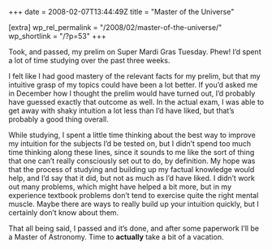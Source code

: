 +++
date = 2008-02-07T13:44:49Z
title = "Master of the Universe"

[extra]
wp_rel_permalink = "/2008/02/master-of-the-universe/"
wp_shortlink = "/?p=53"
+++

Took, and passed, my prelim on Super Mardi Gras Tuesday. Phew! I’d spent a lot
of time studying over the past three weeks.

I felt like I had good mastery of the relevant facts for my prelim, but that
my intuitive grasp of my topics could have been a lot better. If you’d asked
me in December how I thought the prelim would have turned out, I’d probably
have guessed exactly that outcome as well. In the actual exam, I was able to
get away with shaky intuition a lot less than I’d have liked, but that’s
probably a good thing overall.

While studying, I spent a little time thinking about the best way to improve
my intuition for the subjects I’d be tested on, but I didn’t spend too much
time thinking along these lines, since it sounds to me like the sort of thing
that one can’t really consciously set out to do, by definition. My hope was
that the process of studying and building up my factual knowledge would help,
and I’d say that it did, but not as much as I’d have liked. I didn’t work out
many problems, which might have helped a bit more, but in my experience
textbook problems don’t tend to exercise quite the right mental muscle. Maybe
there are ways to really build up your intuition quickly, but I certainly
don’t know about them.

That all being said, I passed and it’s done, and after some paperwork I’ll be
a Master of Astronomy. Time to **actually** take a bit of a vacation.
